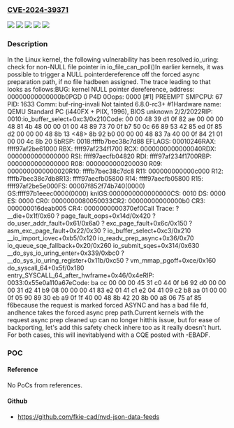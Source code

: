 ### [CVE-2024-39371](https://cve.mitre.org/cgi-bin/cvename.cgi?name=CVE-2024-39371)
![](https://img.shields.io/static/v1?label=Product&message=Linux&color=blue)
![](https://img.shields.io/static/v1?label=Version&message=&color=brightgreen)
![](https://img.shields.io/static/v1?label=Version&message=5.19%20&color=brightgreen)
![](https://img.shields.io/static/v1?label=Version&message=a76c0b31eef50fdb8b21d53a6d050f59241fb88e%20&color=brightgreen)
![](https://img.shields.io/static/v1?label=Vulnerability&message=n%2Fa&color=blue)

### Description

In the Linux kernel, the following vulnerability has been resolved:io_uring: check for non-NULL file pointer in io_file_can_poll()In earlier kernels, it was possible to trigger a NULL pointerdereference off the forced async preparation path, if no file hadbeen assigned. The trace leading to that looks as follows:BUG: kernel NULL pointer dereference, address: 00000000000000b0PGD 0 P4D 0Oops: 0000 [#1] PREEMPT SMPCPU: 67 PID: 1633 Comm: buf-ring-invali Not tainted 6.8.0-rc3+ #1Hardware name: QEMU Standard PC (i440FX + PIIX, 1996), BIOS unknown 2/2/2022RIP: 0010:io_buffer_select+0xc3/0x210Code: 00 00 48 39 d1 0f 82 ae 00 00 00 48 81 4b 48 00 00 01 00 48 89 73 70 0f b7 50 0c 66 89 53 42 85 ed 0f 85 d2 00 00 00 48 8b 13 <48> 8b 92 b0 00 00 00 48 83 7a 40 00 0f 84 21 01 00 00 4c 8b 20 5bRSP: 0018:ffffb7bec38c7d88 EFLAGS: 00010246RAX: ffff97af2be61000 RBX: ffff97af234f1700 RCX: 0000000000000040RDX: 0000000000000000 RSI: ffff97aecfb04820 RDI: ffff97af234f1700RBP: 0000000000000000 R08: 0000000000200030 R09: 0000000000000020R10: ffffb7bec38c7dc8 R11: 000000000000c000 R12: ffffb7bec38c7db8R13: ffff97aecfb05800 R14: ffff97aecfb05800 R15: ffff97af2be5e000FS:  00007f852f74b740(0000) GS:ffff97b1eeec0000(0000) knlGS:0000000000000000CS:  0010 DS: 0000 ES: 0000 CR0: 0000000080050033CR2: 00000000000000b0 CR3: 000000016deab005 CR4: 0000000000370ef0Call Trace: <TASK> ? __die+0x1f/0x60 ? page_fault_oops+0x14d/0x420 ? do_user_addr_fault+0x61/0x6a0 ? exc_page_fault+0x6c/0x150 ? asm_exc_page_fault+0x22/0x30 ? io_buffer_select+0xc3/0x210 __io_import_iovec+0xb5/0x120 io_readv_prep_async+0x36/0x70 io_queue_sqe_fallback+0x20/0x260 io_submit_sqes+0x314/0x630 __do_sys_io_uring_enter+0x339/0xbc0 ? __do_sys_io_uring_register+0x11b/0xc50 ? vm_mmap_pgoff+0xce/0x160 do_syscall_64+0x5f/0x180 entry_SYSCALL_64_after_hwframe+0x46/0x4eRIP: 0033:0x55e0a110a67eCode: ba cc 00 00 00 45 31 c0 44 0f b6 92 d0 00 00 00 31 d2 41 b9 08 00 00 00 41 83 e2 01 41 c1 e2 04 41 09 c2 b8 aa 01 00 00 0f 05 <c3> 90 89 30 eb a9 0f 1f 40 00 48 8b 42 20 8b 00 a8 06 75 af 85 f6because the request is marked forced ASYNC and has a bad file fd, andhence takes the forced async prep path.Current kernels with the request async prep cleaned up can no longer hitthis issue, but for ease of backporting, let's add this safety check inhere too as it really doesn't hurt. For both cases, this will inevitablyend with a CQE posted with -EBADF.

### POC

#### Reference
No PoCs from references.

#### Github
- https://github.com/fkie-cad/nvd-json-data-feeds

